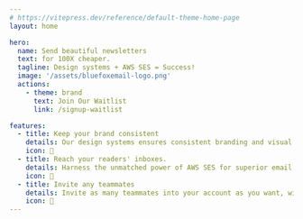 ```yaml
---
# https://vitepress.dev/reference/default-theme-home-page
layout: home

hero:
  name: Send beautiful newsletters
  text: for 100X cheaper.
  tagline: Design systems + AWS SES = Success!
  image: '/assets/bluefoxemail-logo.png'
  actions:
    - theme: brand
      text: Join Our Waitlist
      link: /signup-waitlist

features:
  - title: Keep your brand consistent
    details: Our design systems ensures consistent branding and visual identity across email campaigns, creating a professional and cohesive brand image. Additionally, a design system streamlines the email creation process, saving time and effort by providing pre-designed components and templates that can be easily reused, resulting in faster and more efficient email production.
    icon: 🎨
  - title: Reach your readers' inboxes.
    details: Harness the unmatched power of AWS SES for superior email delivery. With its scalable and reliable platform, backed by Amazon's renowned reputation for deliverability, you can confidently reach your audience's inboxes. Maximize engagement and effectively communicate your brand's message with AWS SES, ensuring high deliverability rates and achieving your marketing goals with ease.
    icon: 📨
  - title: Invite any teammates
    details: Invite as many teammates into your account as you want, without being held back by user-based pricing limitations. Enjoy unrestricted scalability, enhanced collaboration, and seamless communication, empowering your organization to thrive. Say goodbye to user restrictions and experience the freedom to maximize productivity. Join us and unlock limitless possibilities for your team's success.
    icon: 👥
---
```


<script setup>
  import PricingComponent from './components/Pricing.vue'
</script>

<PricingComponent />



